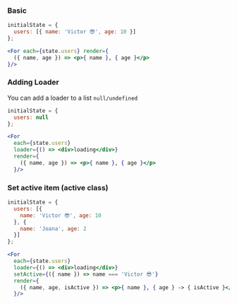 ### Basic

```jsx 
initialState = { 
  users: [{ name: 'Victor 😎', age: 10 }] 
};

<For each={state.users} render={
  ({ name, age }) => <p>{ name }, { age }</p>
}/>
```


### Adding Loader
You can add a loader to a list `null/undefined`


```jsx 
initialState = { 
  users: null
};

<For 
  each={state.users} 
  loader={() => <div>loading</div>}
  render={
    ({ name, age }) => <p>{ name }, { age }</p>
  }/>
```

### Set active item (active class)

```jsx 
initialState = { 
  users: [{ 
    name: 'Victor 😎', age: 10 
  }, { 
    name: 'Joana', age: 2
  }] 
};

<For 
  each={state.users} 
  loader={() => <div>loading</div>}
  setActive={({ name }) => name === 'Victor 😎'}
  render={
    ({ name, age, isActive }) => <p>{ name }, { age } -> { isActive }</p>
  }/>

```
